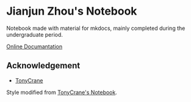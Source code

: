 # Jianjun Zhou's Notebook

Notebook made with material for mkdocs, mainly completed during the undergraduate period.

[Online Documantation](https://ZhouTimeMachine.github.io/note)

## Acknowledgement

- [TonyCrane](https://github.com/TonyCrane)

Style modified from [TonyCrane's Notebook](https://github.com/TonyCrane/note).